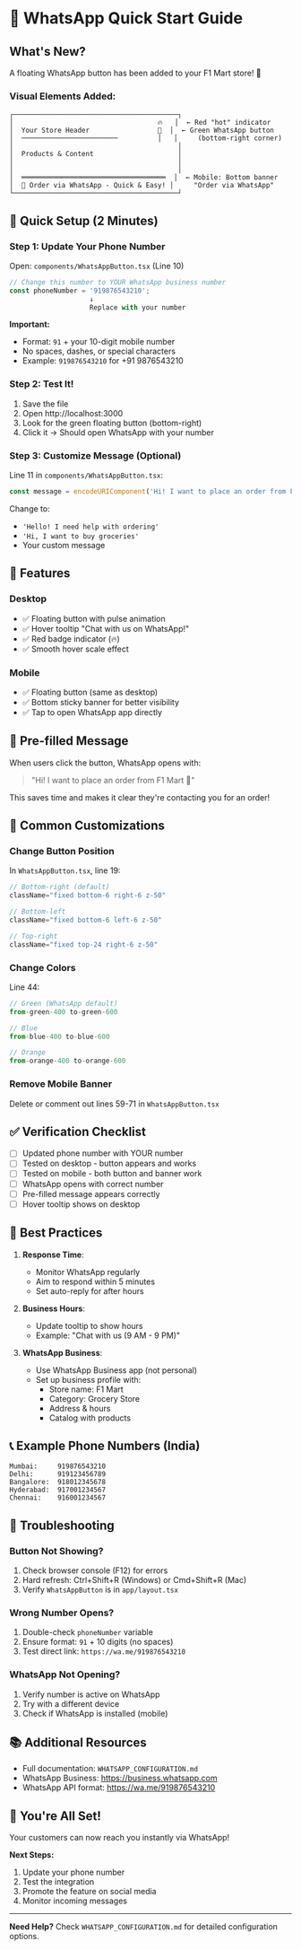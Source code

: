 # 📱 WhatsApp Quick Start Guide

## What's New?

A floating WhatsApp button has been added to your F1 Mart store! 🎉

### Visual Elements Added:

```
┌─────────────────────────────────────────┐
│                                    🔥   │  ← Red "hot" indicator
│  Your Store Header                 💬  │  ← Green WhatsApp button
│  ────────────────────────          │   │     (bottom-right corner)
│                                         │
│  Products & Content                     │
│                                         │
│                                         │
│  ════════════════════════════════════  │  ← Mobile: Bottom banner
│  💬 Order via WhatsApp - Quick & Easy! │     "Order via WhatsApp"
└─────────────────────────────────────────┘
```

## 🚀 Quick Setup (2 Minutes)

### Step 1: Update Your Phone Number

Open: `components/WhatsAppButton.tsx` (Line 10)

```typescript
// Change this number to YOUR WhatsApp business number
const phoneNumber = '919876543210';
                    ↓
                    Replace with your number
```

**Important:** 
- Format: `91` + your 10-digit mobile number
- No spaces, dashes, or special characters
- Example: `919876543210` for +91 9876543210

### Step 2: Test It!

1. Save the file
2. Open http://localhost:3000
3. Look for the green floating button (bottom-right)
4. Click it → Should open WhatsApp with your number

### Step 3: Customize Message (Optional)

Line 11 in `components/WhatsAppButton.tsx`:

```typescript
const message = encodeURIComponent('Hi! I want to place an order from F1 Mart 🛒');
```

Change to:
- `'Hello! I need help with ordering'`
- `'Hi, I want to buy groceries'`
- Your custom message

## 🎨 Features

### Desktop
- ✅ Floating button with pulse animation
- ✅ Hover tooltip "Chat with us on WhatsApp!"
- ✅ Red badge indicator (🔥)
- ✅ Smooth hover scale effect

### Mobile
- ✅ Floating button (same as desktop)
- ✅ Bottom sticky banner for better visibility
- ✅ Tap to open WhatsApp app directly

## 📝 Pre-filled Message

When users click the button, WhatsApp opens with:
> "Hi! I want to place an order from F1 Mart 🛒"

This saves time and makes it clear they're contacting you for an order!

## 🔧 Common Customizations

### Change Button Position

In `WhatsAppButton.tsx`, line 19:

```typescript
// Bottom-right (default)
className="fixed bottom-6 right-6 z-50"

// Bottom-left
className="fixed bottom-6 left-6 z-50"

// Top-right
className="fixed top-24 right-6 z-50"
```

### Change Colors

Line 44:

```typescript
// Green (WhatsApp default)
from-green-400 to-green-600

// Blue
from-blue-400 to-blue-600

// Orange
from-orange-400 to-orange-600
```

### Remove Mobile Banner

Delete or comment out lines 59-71 in `WhatsAppButton.tsx`

## ✅ Verification Checklist

- [ ] Updated phone number with YOUR number
- [ ] Tested on desktop - button appears and works
- [ ] Tested on mobile - both button and banner work
- [ ] WhatsApp opens with correct number
- [ ] Pre-filled message appears correctly
- [ ] Hover tooltip shows on desktop

## 🎯 Best Practices

1. **Response Time**: 
   - Monitor WhatsApp regularly
   - Aim to respond within 5 minutes
   - Set auto-reply for after hours

2. **Business Hours**:
   - Update tooltip to show hours
   - Example: "Chat with us (9 AM - 9 PM)"

3. **WhatsApp Business**:
   - Use WhatsApp Business app (not personal)
   - Set up business profile with:
     - Store name: F1 Mart
     - Category: Grocery Store
     - Address & hours
     - Catalog with products

## 📞 Example Phone Numbers (India)

```
Mumbai:     919876543210
Delhi:      919123456789  
Bangalore:  918012345678
Hyderabad:  917001234567
Chennai:    916001234567
```

## 🐛 Troubleshooting

### Button Not Showing?
1. Check browser console (F12) for errors
2. Hard refresh: Ctrl+Shift+R (Windows) or Cmd+Shift+R (Mac)
3. Verify `WhatsAppButton` is in `app/layout.tsx`

### Wrong Number Opens?
1. Double-check `phoneNumber` variable
2. Ensure format: `91` + 10 digits (no spaces)
3. Test direct link: `https://wa.me/919876543210`

### WhatsApp Not Opening?
1. Verify number is active on WhatsApp
2. Try with a different device
3. Check if WhatsApp is installed (mobile)

## 📚 Additional Resources

- Full documentation: `WHATSAPP_CONFIGURATION.md`
- WhatsApp Business: https://business.whatsapp.com
- WhatsApp API format: https://wa.me/919876543210

## 🎉 You're All Set!

Your customers can now reach you instantly via WhatsApp! 

**Next Steps:**
1. Update your phone number
2. Test the integration
3. Promote the feature on social media
4. Monitor incoming messages

---

**Need Help?** Check `WHATSAPP_CONFIGURATION.md` for detailed configuration options.

